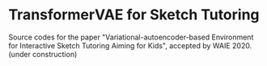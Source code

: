 # TransformerVAE for Sketch Tutoring
Source codes for the paper "Variational-autoencoder-based Environment for Interactive Sketch Tutoring Aiming for Kids", accepted by WAIE 2020. (under construction) 

